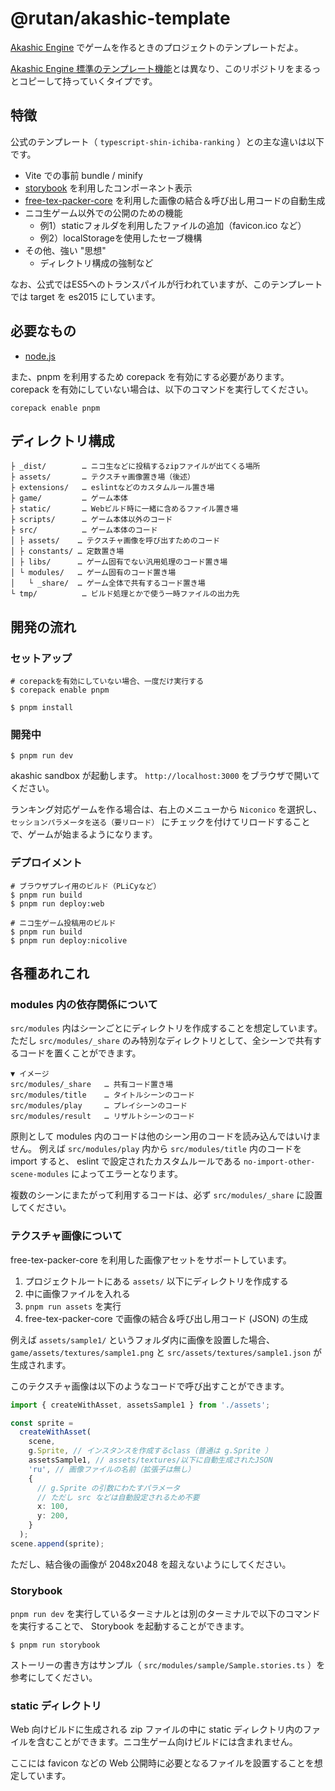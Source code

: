 # @rutan/akashic-template

[Akashic Engine](https://akashic-games.github.io/) でゲームを作るときのプロジェクトのテンプレートだよ。

[Akashic Engine 標準のテンプレート機能](https://github.com/akashic-contents/templates)とは異なり、このリポジトリをまるっとコピーして持っていくタイプです。

## 特徴
公式のテンプレート（ `typescript-shin-ichiba-ranking` ）との主な違いは以下です。

- Vite での事前 bundle / minify
- [storybook](https://storybook.js.org/) を利用したコンポーネント表示
- [free-tex-packer-core](https://github.com/odrick/free-tex-packer-core) を利用した画像の結合＆呼び出し用コードの自動生成
- ニコ生ゲーム以外での公開のための機能
  - 例1）staticフォルダを利用したファイルの追加（favicon.ico など）
  - 例2）localStorageを使用したセーブ機構
- その他、強い "思想"
  - ディレクトリ構成の強制など

なお、公式ではES5へのトランスパイルが行われていますが、このテンプレートでは target を es2015 にしています。

## 必要なもの

- [node.js](https://nodejs.org/)

また、pnpm を利用するため corepack を有効にする必要があります。  
corepack を有効にしていない場合は、以下のコマンドを実行してください。

```
corepack enable pnpm
```

## ディレクトリ構成
```
├ _dist/        … ニコ生などに投稿するzipファイルが出てくる場所
├ assets/       … テクスチャ画像置き場（後述）
├ extensions/   … eslintなどのカスタムルール置き場
├ game/         … ゲーム本体
├ static/       … Webビルド時に一緒に含めるファイル置き場
├ scripts/      … ゲーム本体以外のコード
├ src/          … ゲーム本体のコード
│ ├ assets/    … テクスチャ画像を呼び出すためのコード
│ ├ constants/ … 定数置き場
│ ├ libs/      … ゲーム固有でない汎用処理のコード置き場
│ └ modules/   … ゲーム固有のコード置き場
│   └ _share/  … ゲーム全体で共有するコード置き場
└ tmp/          … ビルド処理とかで使う一時ファイルの出力先
```

## 開発の流れ

### セットアップ
```
# corepackを有効にしていない場合、一度だけ実行する
$ corepack enable pnpm

$ pnpm install
```

### 開発中
```
$ pnpm run dev
```

akashic sandbox が起動します。
`http://localhost:3000` をブラウザで開いてください。

ランキング対応ゲームを作る場合は、右上のメニューから `Niconico` を選択し、`セッションパラメータを送る（要リロード）` にチェックを付けてリロードすることで、ゲームが始まるようになります。

### デプロイメント
```
# ブラウザプレイ用のビルド（PLiCyなど）
$ pnpm run build
$ pnpm run deploy:web

# ニコ生ゲーム投稿用のビルド
$ pnpm run build
$ pnpm run deploy:nicolive
```

## 各種あれこれ

### modules 内の依存関係について

`src/modules` 内はシーンごとにディレクトリを作成することを想定しています。  
ただし `src/modules/_share` のみ特別なディレクトリとして、全シーンで共有するコードを置くことができます。

```
▼ イメージ
src/modules/_share   … 共有コード置き場
src/modules/title    … タイトルシーンのコード
src/modules/play     … プレイシーンのコード
src/modules/result   … リザルトシーンのコード
```

原則として modules 内のコードは他のシーン用のコードを読み込んではいけません。
例えば `src/modules/play` 内から `src/modules/title` 内のコードを import すると、 eslint で設定されたカスタムルールである `no-import-other-scene-modules` によってエラーとなります。

複数のシーンにまたがって利用するコードは、必ず `src/modules/_share` に設置してください。

### テクスチャ画像について
free-tex-packer-core を利用した画像アセットをサポートしています。

1. プロジェクトルートにある `assets/` 以下にディレクトリを作成する
2. 中に画像ファイルを入れる
3. `pnpm run assets` を実行
4. free-tex-packer-core で画像の結合＆呼び出し用コード (JSON) の生成

例えば `assets/sample1/` というフォルダ内に画像を設置した場合、 `game/assets/textures/sample1.png` と `src/assets/textures/sample1.json` が生成されます。

このテクスチャ画像は以下のようなコードで呼び出すことができます。

```typescript
import { createWithAsset, assetsSample1 } from './assets';

const sprite =
  createWithAsset(
    scene,
    g.Sprite, // インスタンスを作成するclass（普通は g.Sprite ）
    assetsSample1, // assets/textures/以下に自動生成されたJSON
    'ru', // 画像ファイルの名前（拡張子は無し）
    {
      // g.Sprite の引数にわたすパラメータ
      // ただし src などは自動設定されるため不要
      x: 100,
      y: 200,
    }
  );
scene.append(sprite);
```

ただし、結合後の画像が 2048x2048 を超えないようにしてください。

### Storybook

`pnpm run dev` を実行しているターミナルとは別のターミナルで以下のコマンドを実行することで、 Storybook を起動することができます。

```
$ pnpm run storybook
```

ストーリーの書き方はサンプル（ `src/modules/sample/Sample.stories.ts` ）を参考にしてください。

### static ディレクトリ
Web 向けビルドに生成される zip ファイルの中に static ディレクトリ内のファイルを含むことができます。ニコ生ゲーム向けビルドには含まれません。

ここには favicon などの Web 公開時に必要となるファイルを設置することを想定しています。
